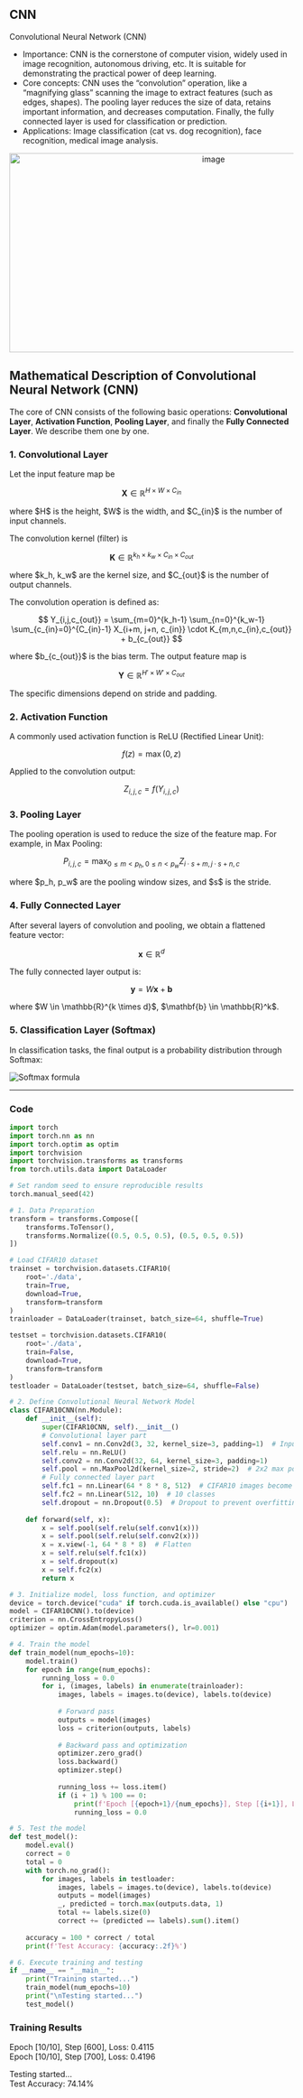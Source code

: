 ## CNN

Convolutional Neural Network (CNN)

* Importance: CNN is the cornerstone of computer vision, widely used in image recognition, autonomous driving, etc. It is suitable for demonstrating the practical power of deep learning.
* Core concepts:
  CNN uses the “convolution” operation, like a “magnifying glass” scanning the image to extract features (such as edges, shapes).
  The pooling layer reduces the size of data, retains important information, and decreases computation.
  Finally, the fully connected layer is used for classification or prediction.
* Applications: Image classification (cat vs. dog recognition), face recognition, medical image analysis.
<div align="center">
  <img width="708" height="353" alt="image" src="https://github.com/user-attachments/assets/c404062e-9dc5-4c41-bf8d-93cf080c6181" />
</div>


## Mathematical Description of Convolutional Neural Network (CNN)

The core of CNN consists of the following basic operations: **Convolutional Layer**, **Activation Function**, **Pooling Layer**, and finally the **Fully Connected Layer**. We describe them one by one.



### 1. Convolutional Layer

Let the input feature map be

$$
\mathbf{X} \in \mathbb{R}^{H \times W \times C_{in}}
$$

where \$H\$ is the height, \$W\$ is the width, and \$C\_{in}\$ is the number of input channels.

The convolution kernel (filter) is

$$
\mathbf{K} \in \mathbb{R}^{k_h \times k_w \times C_{in} \times C_{out}}
$$

where \$k\_h, k\_w\$ are the kernel size, and \$C\_{out}\$ is the number of output channels.

The convolution operation is defined as:

$$
Y_{i,j,c_{out}} = \sum_{m=0}^{k_h-1} \sum_{n=0}^{k_w-1} \sum_{c_{in}=0}^{C_{in}-1} 
X_{i+m, j+n, c_{in}} \cdot K_{m,n,c_{in},c_{out}} + b_{c_{out}}
$$

where \$b\_{c\_{out}}\$ is the bias term. The output feature map is

$$
\mathbf{Y} \in \mathbb{R}^{H' \times W' \times C_{out}}
$$

The specific dimensions depend on stride and padding.



### 2. Activation Function

A commonly used activation function is ReLU (Rectified Linear Unit):

$$
f(z) = \max(0, z)
$$

Applied to the convolution output:

$$
Z_{i,j,c} = f(Y_{i,j,c})
$$



### 3. Pooling Layer

The pooling operation is used to reduce the size of the feature map.
For example, in Max Pooling:

$$
P_{i,j,c} = \max_{0 \leq m < p_h,  0 \leq n < p_w} Z_{i \cdot s + m,  j \cdot s + n,  c}
$$

where \$p\_h, p\_w\$ are the pooling window sizes, and \$s\$ is the stride.



### 4. Fully Connected Layer

After several layers of convolution and pooling, we obtain a flattened feature vector:

$$
\mathbf{x} \in \mathbb{R}^d
$$

The fully connected layer output is:

$$
\mathbf{y} = W \mathbf{x} + \mathbf{b}
$$

where \$W \in \mathbb{R}^{k \times d}\$, \$\mathbf{b} \in \mathbb{R}^k\$.



### 5. Classification Layer (Softmax)

In classification tasks, the final output is a probability distribution through Softmax:

![Softmax formula](https://latex.codecogs.com/png.latex?\hat{y}_i%20=%20\frac{\exp\(y_i\)}{\sum_{j=1}^{k}%20\exp\(y_j\)})

---



### Code
```python
import torch
import torch.nn as nn
import torch.optim as optim
import torchvision
import torchvision.transforms as transforms
from torch.utils.data import DataLoader

# Set random seed to ensure reproducible results
torch.manual_seed(42)

# 1. Data Preparation
transform = transforms.Compose([
    transforms.ToTensor(),
    transforms.Normalize((0.5, 0.5, 0.5), (0.5, 0.5, 0.5))
])

# Load CIFAR10 dataset
trainset = torchvision.datasets.CIFAR10(
    root='./data', 
    train=True,
    download=True, 
    transform=transform
)
trainloader = DataLoader(trainset, batch_size=64, shuffle=True)

testset = torchvision.datasets.CIFAR10(
    root='./data', 
    train=False,
    download=True, 
    transform=transform
)
testloader = DataLoader(testset, batch_size=64, shuffle=False)

# 2. Define Convolutional Neural Network Model
class CIFAR10CNN(nn.Module):
    def __init__(self):
        super(CIFAR10CNN, self).__init__()
        # Convolutional layer part
        self.conv1 = nn.Conv2d(3, 32, kernel_size=3, padding=1)  # Input 3 channels, output 32 channels
        self.relu = nn.ReLU()
        self.conv2 = nn.Conv2d(32, 64, kernel_size=3, padding=1)
        self.pool = nn.MaxPool2d(kernel_size=2, stride=2)  # 2x2 max pooling
        # Fully connected layer part
        self.fc1 = nn.Linear(64 * 8 * 8, 512)  # CIFAR10 images become 8x8 after two pooling operations
        self.fc2 = nn.Linear(512, 10)  # 10 classes
        self.dropout = nn.Dropout(0.5)  # Dropout to prevent overfitting
        
    def forward(self, x):
        x = self.pool(self.relu(self.conv1(x)))
        x = self.pool(self.relu(self.conv2(x)))
        x = x.view(-1, 64 * 8 * 8)  # Flatten
        x = self.relu(self.fc1(x))
        x = self.dropout(x)
        x = self.fc2(x)
        return x

# 3. Initialize model, loss function, and optimizer
device = torch.device("cuda" if torch.cuda.is_available() else "cpu")
model = CIFAR10CNN().to(device)
criterion = nn.CrossEntropyLoss()
optimizer = optim.Adam(model.parameters(), lr=0.001)

# 4. Train the model
def train_model(num_epochs=10):
    model.train()
    for epoch in range(num_epochs):
        running_loss = 0.0
        for i, (images, labels) in enumerate(trainloader):
            images, labels = images.to(device), labels.to(device)
            
            # Forward pass
            outputs = model(images)
            loss = criterion(outputs, labels)
            
            # Backward pass and optimization
            optimizer.zero_grad()
            loss.backward()
            optimizer.step()
            
            running_loss += loss.item()
            if (i + 1) % 100 == 0:
                print(f'Epoch [{epoch+1}/{num_epochs}], Step [{i+1}], Loss: {running_loss/100:.4f}')
                running_loss = 0.0

# 5. Test the model
def test_model():
    model.eval()
    correct = 0
    total = 0
    with torch.no_grad():
        for images, labels in testloader:
            images, labels = images.to(device), labels.to(device)
            outputs = model(images)
            _, predicted = torch.max(outputs.data, 1)
            total += labels.size(0)
            correct += (predicted == labels).sum().item()
    
    accuracy = 100 * correct / total
    print(f'Test Accuracy: {accuracy:.2f}%')

# 6. Execute training and testing
if __name__ == "__main__":
    print("Training started...")
    train_model(num_epochs=10)
    print("\nTesting started...")
    test_model()
```

### Training Results
Epoch [10/10], Step [600], Loss: 0.4115  
Epoch [10/10], Step [700], Loss: 0.4196  

Testing started...  
Test Accuracy: 74.14% 
